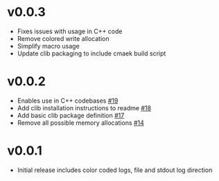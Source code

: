 # v0.0.3

* Fixes issues with usage in C++ code
* Remove colored write allocation
* Simplify macro usage
* Update clib packaging to include cmaek build script

# v0.0.2

* Enables use in C++ codebases [#19](https://github.com/bonedaddy/ulog/pull/19)
* Add clib installation instructions to readme [#18](https://github.com/bonedaddy/ulog/pull/18)
* Add basic clib package definition [#17](https://github.com/bonedaddy/ulog/pull/17)
* Remove all possible memory allocations [#14](https://github.com/bonedaddy/ulog/pull/14)

# v0.0.1

* Initial release includes color coded logs, file and stdout log direction